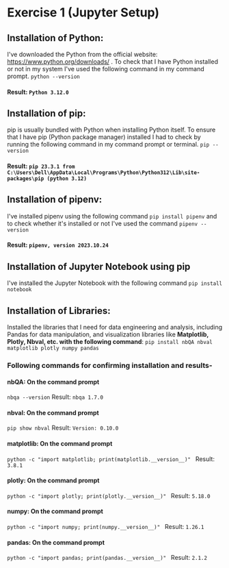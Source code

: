 # Exercise 1 (Jupyter Setup)
## Installation of Python:
I've downloaded the Python from the official website: https://www.python.org/downloads/ . To check that I have Python installed or not in my system I've used the following command in my command prompt. `python --version` 
#### Result: `Python 3.12.0`

##  Installation of pip:
 pip is usually bundled with Python when installing Python itself. To ensure that I have pip (Python package manager) installed I had to check by running the following command in my command prompt or terminal. `pip --version`
#### Result: `pip 23.3.1 from C:\Users\Dell\AppData\Local\Programs\Python\Python312\Lib\site-packages\pip (python 3.12)`

## Installation of pipenv:
I've installed pipenv using the following command `pip install pipenv` and to check whether it's installed or not I've used the command `pipenv --version`
#### Result: `pipenv, version 2023.10.24`

## Installation of Jupyter Notebook using pip
I've installed the Jupyter Notebook with the following command `pip install notebook`

## Installation of Libraries:
Installed the libraries that I need for data engineering and analysis, including Pandas for data manipulation, and visualization libraries like **Matplotlib, Plotly, Nbval, etc. with the following command**: `pip install nbQA nbval matplotlib plotly numpy pandas`

### Following commands for confirming installation and results-

#### nbQA: On the command prompt
`nbqa --version` Result: `nbqa 1.7.0`

#### nbval: On the command prompt
`pip show nbval` Result: `Version: 0.10.0`

#### matplotlib: On the command prompt
`python -c "import matplotlib; print(matplotlib.__version__)" ` Result: `3.8.1`

#### plotly: On the command prompt
`python -c "import plotly; print(plotly.__version__)" ` Result: `5.18.0`

#### numpy: On the command prompt
`python -c "import numpy; print(numpy.__version__)" ` Result: `1.26.1`

#### pandas: On the command prompt
`python -c "import pandas; print(pandas.__version__)" ` Result: `2.1.2`
